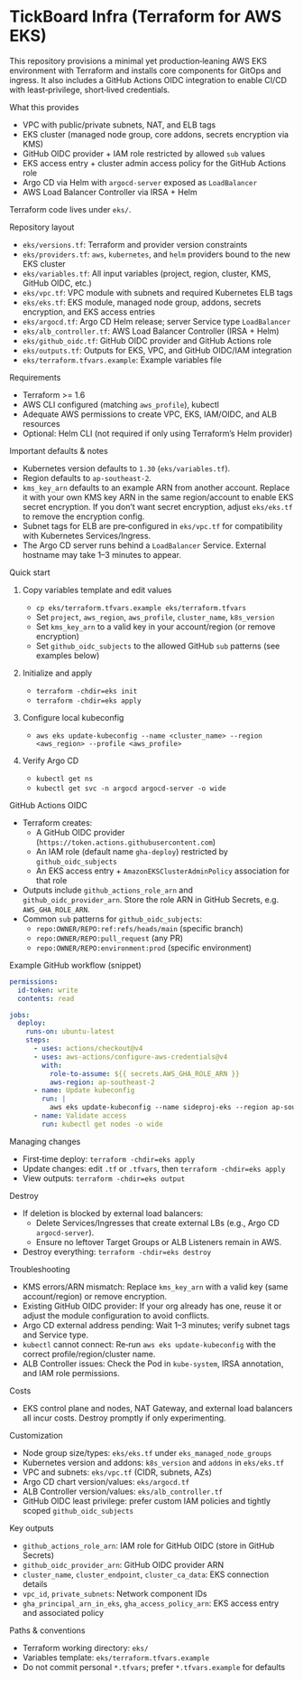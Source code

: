 TickBoard Infra (Terraform for AWS EKS)
======================================

This repository provisions a minimal yet production‑leaning AWS EKS environment with Terraform and installs core components for GitOps and ingress. It also includes a GitHub Actions OIDC integration to enable CI/CD with least‑privilege, short‑lived credentials.

What this provides
- VPC with public/private subnets, NAT, and ELB tags
- EKS cluster (managed node group, core addons, secrets encryption via KMS)
- GitHub OIDC provider + IAM role restricted by allowed `sub` values
- EKS access entry + cluster admin access policy for the GitHub Actions role
- Argo CD via Helm with `argocd-server` exposed as `LoadBalancer`
- AWS Load Balancer Controller via IRSA + Helm

Terraform code lives under `eks/`.

Repository layout
- `eks/versions.tf`: Terraform and provider version constraints
- `eks/providers.tf`: `aws`, `kubernetes`, and `helm` providers bound to the new EKS cluster
- `eks/variables.tf`: All input variables (project, region, cluster, KMS, GitHub OIDC, etc.)
- `eks/vpc.tf`: VPC module with subnets and required Kubernetes ELB tags
- `eks/eks.tf`: EKS module, managed node group, addons, secrets encryption, and EKS access entries
- `eks/argocd.tf`: Argo CD Helm release; server Service type `LoadBalancer`
- `eks/alb_controller.tf`: AWS Load Balancer Controller (IRSA + Helm)
- `eks/github_oidc.tf`: GitHub OIDC provider and GitHub Actions role
- `eks/outputs.tf`: Outputs for EKS, VPC, and GitHub OIDC/IAM integration
- `eks/terraform.tfvars.example`: Example variables file

Requirements
- Terraform >= 1.6
- AWS CLI configured (matching `aws_profile`), kubectl
- Adequate AWS permissions to create VPC, EKS, IAM/OIDC, and ALB resources
- Optional: Helm CLI (not required if only using Terraform’s Helm provider)

Important defaults & notes
- Kubernetes version defaults to `1.30` (`eks/variables.tf`).
- Region defaults to `ap-southeast-2`.
- `kms_key_arn` defaults to an example ARN from another account. Replace it with your own KMS key ARN in the same region/account to enable EKS secret encryption. If you don’t want secret encryption, adjust `eks/eks.tf` to remove the encryption config.
- Subnet tags for ELB are pre‑configured in `eks/vpc.tf` for compatibility with Kubernetes Services/Ingress.
- The Argo CD server runs behind a `LoadBalancer` Service. External hostname may take 1–3 minutes to appear.

Quick start
1) Copy variables template and edit values
   - `cp eks/terraform.tfvars.example eks/terraform.tfvars`
   - Set `project`, `aws_region`, `aws_profile`, `cluster_name`, `k8s_version`
   - Set `kms_key_arn` to a valid key in your account/region (or remove encryption)
   - Set `github_oidc_subjects` to the allowed GitHub `sub` patterns (see examples below)

2) Initialize and apply
   - `terraform -chdir=eks init`
   - `terraform -chdir=eks apply`

3) Configure local kubeconfig
   - `aws eks update-kubeconfig --name <cluster_name> --region <aws_region> --profile <aws_profile>`

4) Verify Argo CD
   - `kubectl get ns`
   - `kubectl get svc -n argocd argocd-server -o wide`

GitHub Actions OIDC
- Terraform creates:
  - A GitHub OIDC provider (`https://token.actions.githubusercontent.com`)
  - An IAM role (default name `gha-deploy`) restricted by `github_oidc_subjects`
  - An EKS access entry + `AmazonEKSClusterAdminPolicy` association for that role
- Outputs include `github_actions_role_arn` and `github_oidc_provider_arn`. Store the role ARN in GitHub Secrets, e.g. `AWS_GHA_ROLE_ARN`.
- Common `sub` patterns for `github_oidc_subjects`:
  - `repo:OWNER/REPO:ref:refs/heads/main` (specific branch)
  - `repo:OWNER/REPO:pull_request` (any PR)
  - `repo:OWNER/REPO:environment:prod` (specific environment)

Example GitHub workflow (snippet)
```yaml
permissions:
  id-token: write
  contents: read

jobs:
  deploy:
    runs-on: ubuntu-latest
    steps:
      - uses: actions/checkout@v4
      - uses: aws-actions/configure-aws-credentials@v4
        with:
          role-to-assume: ${{ secrets.AWS_GHA_ROLE_ARN }}
          aws-region: ap-southeast-2
      - name: Update kubeconfig
        run: |
          aws eks update-kubeconfig --name sideproj-eks --region ap-southeast-2
      - name: Validate access
        run: kubectl get nodes -o wide
```

Managing changes
- First‑time deploy: `terraform -chdir=eks apply`
- Update changes: edit `.tf` or `.tfvars`, then `terraform -chdir=eks apply`
- View outputs: `terraform -chdir=eks output`

Destroy
- If deletion is blocked by external load balancers:
  - Delete Services/Ingresses that create external LBs (e.g., Argo CD `argocd-server`).
  - Ensure no leftover Target Groups or ALB Listeners remain in AWS.
- Destroy everything: `terraform -chdir=eks destroy`

Troubleshooting
- KMS errors/ARN mismatch: Replace `kms_key_arn` with a valid key (same account/region) or remove encryption.
- Existing GitHub OIDC provider: If your org already has one, reuse it or adjust the module configuration to avoid conflicts.
- Argo CD external address pending: Wait 1–3 minutes; verify subnet tags and Service type.
- `kubectl` cannot connect: Re‑run `aws eks update-kubeconfig` with the correct profile/region/cluster name.
- ALB Controller issues: Check the Pod in `kube-system`, IRSA annotation, and IAM role permissions.

Costs
- EKS control plane and nodes, NAT Gateway, and external load balancers all incur costs. Destroy promptly if only experimenting.

Customization
- Node group size/types: `eks/eks.tf` under `eks_managed_node_groups`
- Kubernetes version and addons: `k8s_version` and `addons` in `eks/eks.tf`
- VPC and subnets: `eks/vpc.tf` (CIDR, subnets, AZs)
- Argo CD chart version/values: `eks/argocd.tf`
- ALB Controller version/values: `eks/alb_controller.tf`
- GitHub OIDC least privilege: prefer custom IAM policies and tightly scoped `github_oidc_subjects`

Key outputs
- `github_actions_role_arn`: IAM role for GitHub OIDC (store in GitHub Secrets)
- `github_oidc_provider_arn`: GitHub OIDC provider ARN
- `cluster_name`, `cluster_endpoint`, `cluster_ca_data`: EKS connection details
- `vpc_id`, `private_subnets`: Network component IDs
- `gha_principal_arn_in_eks`, `gha_access_policy_arn`: EKS access entry and associated policy

Paths & conventions
- Terraform working directory: `eks/`
- Variables template: `eks/terraform.tfvars.example`
- Do not commit personal `*.tfvars`; prefer `*.tfvars.example` for defaults
